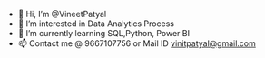 - 👋 Hi, I’m @VineetPatyal
- 👀 I’m interested in Data Analytics Process
- 🌱 I’m currently learning SQL,Python, Power BI 
- 📫 Contact me @ 9667107756 or Mail ID vinitpatyal@gmail.com

<!---
## Sales Report :


- **Project objective:** 

    **1.** Create a _[customer performance report](https://github.com/VineetPatyal/VineetPatyal/blob/main/Customer%20Performance%20Report.pdf)_ 

    **2.** Conduct a comprehensive comparison between _[market performance and sales targets](https://github.com/VineetPatyal/VineetPatyal/blob/main/Market%20Performance%20vs%20Target%20Report.pdf)_

- **Purpose of sales analytics:** Empower businesses to monitor and evaluate their sales activities and performance.

- **Importance of analyzing sales data:** Identify sales patterns and track key performance indicators (KPIs).

- **Role of reports:** Determine effective customer discounts, facilitate negotiations with consumers, and identify potential business expansion opportunities in promising countries.


## Finance Report :

- **Project objective:** 

    **1.** Create Profit and Loss (P&L) reports by _[Fiscal Year](https://github.com/VineetPatyal/VineetPatyal/blob/main/P%26L%20Statement%20by%20Fiscal%20Year.pdf)_ & _[Months](https://github.com/VineetPatyal/VineetPatyal/blob/main/P%26L%20Statement%20by%20Fiscal%20Year.pdf)_ 

   **2.** Create Profit and Loss (P&L) reports by _[Markets](https://github.com/VineetPatyal/VineetPatyal/blob/main/P%26L%20Statement%20by%20Markets.pdf)_

- **Purpose of sales analytics:** Evaluation of financial performance, support decision-making, and facilitate communication with stakeholders.

- **Importance of analyzing Finance data:** Aid in benchmarking against industry peers and previous periods Foundation for budgeting and forecasting.

- **Role of reports:** Align financial planning with strategic goals Instill confidence in the organization's financial outlook.


## Technical & Soft Skills:
- [x]	Proficiency in ETL methodology (Extract, Transform, Load).
- [x]	Skills to generate a date table using Power Query.
- [x]	Ability to derive fiscal months and quarters.
- [x]	Establishing data model relationships with Power Pivot.
- [x]	Proficiency in incorporating supplementary data into an existing data model.
- [x]	Utilizing DAX to create calculated columns.

## Soft Skills:
- [x]	Refined understanding of Sales & Finance Reports
- [x]	Designing user-centric reports with empathy in mind.
- [x]	Optimization of report generation through meticulous fine-tuning.
- [x]	Developing a systematic approach to devising a report building plan.
--->
